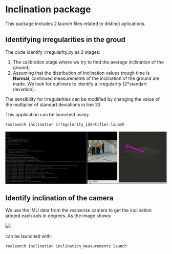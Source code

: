 # Inclination package

This package includes 2 launch files related to distinct aplications.

## Identifying irregularities in the groud

The code identify_irregularity.py as 2 stages:

1. The calibration stage where we try to find the average inclination of the ground;
2. Assuming that the distribution of inclination values trough time is **Normal**, continued measurements of the inclination of the ground are made. We look for outliners to identify a irregularity (2*standart deviation) .

The sensibility for irregularities can be modified by changing the value of the multiplier of standart deviations in line 33.

This application can be launched using:

```bash
roslaunch inclination irregularity_identifier.launch
```
![](imgs/irregularities.gif)

## Identify inclination of the camera

We use the IMU data from the realsense camera to get the inclination around each axis in degrees. As the image shows:

![](imgs/rotation_angles.gif)


can be launched with:

```bash
roslaunch inclination inclination_measurements.launch
```

